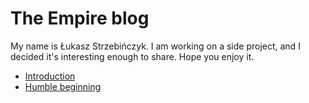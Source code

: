 # The Empire blog

My name is Łukasz Strzebińczyk. I am working on a side project, and I decided it's interesting enough to share.
Hope you enjoy it.

- [Introduction](posts/1-introduction/index.md)
- [Humble beginning](posts/2-humble-beginning/index.md)

